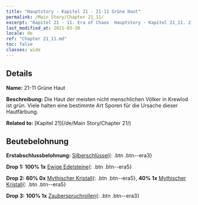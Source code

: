 ```yaml
---
title: "Hauptstory - Kapitel 21 - 21-11 Grüne Haut"
permalink: /Main Story/Chapter 21_11/
excerpt: "Kapitel 21 - 11. Era of Chaos  Hauptstory - Kapitel 21_11. 21-11 Grüne Haut"
last_modified_at: 2021-03-30
locale: de
ref: "Chapter 21_11.md"
toc: false
classes: wide
---
```


## Details

 **Name:** 21-11 Grüne Haut

 **Beschreibung:** Die Haut der meisten nicht menschlichen Völker in Krewlod ist grün. Viele halten eine bestimmte Art Sporen für die Ursache dieser Hautfärbung.

 **Related to:** [Kapitel 21](/de/Main Story/Chapter 21/)

## Beutebelohnung

 **Erstabschlussbelohnung:** [Silberschlüssel](/de/Items/con_693/){: .btn .btn--era3}

 **Drop 1:** **100% 1x** [Ewige Edelsteine](/de/Items/mat_72/){: .btn .btn--era5}

 **Drop 2:** **60% 0x** [Mythischer Kristall](/de/Items/mat_66/){: .btn .btn--era5}, **40% 1x** [Mythischer Kristall](/de/Items/mat_66/){: .btn .btn--era5}

 **Drop 3:** **100% 1x** [Zauberspruchrollen](/de/Items/con_694/){: .btn .btn--era3}

